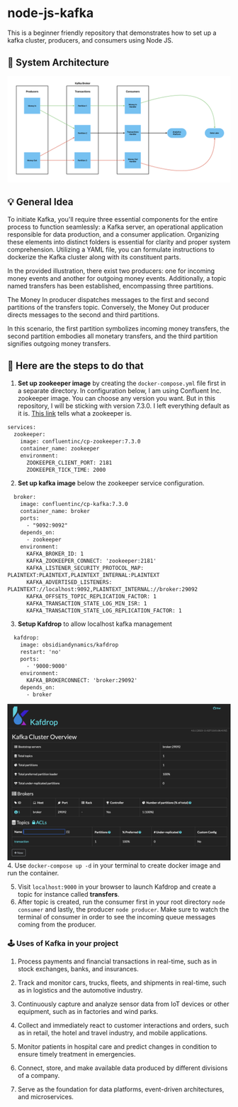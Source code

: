 # node-js-kafka
This is a beginner friendly repository that demonstrates how to set up a kafka cluster, producers, and consumers using Node JS.

## 🧱 System Architecture
![System Architecture](graphics/system-architecture-graphic.png)

## 💡 General Idea
To initiate Kafka, you'll require three essential components for the entire process to function seamlessly: a Kafka server, an operational application responsible for data production, and a consumer application. Organizing these elements into distinct folders is essential for clarity and proper system comprehension. Utilizing a YAML file, you can formulate instructions to dockerize the Kafka cluster along with its constituent parts.

In the provided illustration, there exist two producers: one for incoming money events and another for outgoing money events. Additionally, a topic named transfers has been established, encompassing three partitions.

The Money In producer dispatches messages to the first and second partitions of the transfers topic. Conversely, the Money Out producer directs messages to the second and third partitions.

In this scenario, the first partition symbolizes incoming money transfers, the second partition embodies all monetary transfers, and the third partition signifies outgoing money transfers.

## 👣 Here are the steps to do that
1. **Set up zookeeper image** by creating the ```docker-compose.yml``` file first in a separate directory. In configuration below, I am using Confluent Inc. zookeeper image. You can choose any version you want. But in this repository, I will be sticking with version 7.3.0. I left everything default as it is. [This link](https://www.google.com/url?sa=t&rct=j&q=&esrc=s&source=web&cd=&ved=2ahUKEwiGyZGsp8WCAxXXbmwGHal1DQ8QFnoECB8QAQ&url=https%3A%2F%2Fmedium.com%2F%40logeesan%2Fzookeeper-in-kafka-ce31b3dd55b1&usg=AOvVaw0DcvpBJ2huhpu_ALBUyVuz&opi=89978449) tells what a zookeeper is.
```
services:
  zookeeper:
    image: confluentinc/cp-zookeeper:7.3.0
    container_name: zookeeper
    environment:
      ZOOKEEPER_CLIENT_PORT: 2181
      ZOOKEEPER_TICK_TIME: 2000
```
2. **Set up kafka image** below the zookeeper service configuration.

```
  broker:
    image: confluentinc/cp-kafka:7.3.0
    container_name: broker
    ports:
      - "9092:9092"
    depends_on:
      - zookeeper
    environment:
      KAFKA_BROKER_ID: 1
      KAFKA_ZOOKEEPER_CONNECT: 'zookeeper:2181'
      KAFKA_LISTENER_SECURITY_PROTOCOL_MAP: PLAINTEXT:PLAINTEXT,PLAINTEXT_INTERNAL:PLAINTEXT
      KAFKA_ADVERTISED_LISTENERS: PLAINTEXT://localhost:9092,PLAINTEXT_INTERNAL://broker:29092
      KAFKA_OFFSETS_TOPIC_REPLICATION_FACTOR: 1
      KAFKA_TRANSACTION_STATE_LOG_MIN_ISR: 1
      KAFKA_TRANSACTION_STATE_LOG_REPLICATION_FACTOR: 1
```
3. **Setup Kafdrop** to allow localhost kafka management
```
  kafdrop:
    image: obsidiandynamics/kafdrop
    restart: 'no'
    ports:
      - '9000:9000'
    environment:
      KAFKA_BROKERCONNECT: 'broker:29092'
    depends_on:
      - broker
```
![Kafdrop](graphics/kafdrop-graphic.png)
4. Use `docker-compose up -d` in your terminal to create docker image and run the container.

5. Visit `localhost:9000` in your browser to launch Kafdrop and create a topic for instance called **transfers**.
6. After topic is created, run the consumer first in your root directory `node consumer` and lastly, the producer `node producer`. Make sure to watch the terminal of consumer in order to see the incoming queue messages coming from the producer.

### 🕹️ Uses of Kafka in your project
1. Process payments and financial transactions in real-time, such as in stock exchanges, banks, and insurances.

2. Track and monitor cars, trucks, fleets, and shipments in real-time, such as in logistics and the automotive industry.

3. Continuously capture and analyze sensor data from IoT devices or other equipment, such as in factories and wind parks.

4. Collect and immediately react to customer interactions and orders, such as in retail, the hotel and travel industry, and mobile applications.

5. Monitor patients in hospital care and predict changes in condition to ensure timely treatment in emergencies.

6. Connect, store, and make available data produced by different divisions of a company.

7. Serve as the foundation for data platforms, event-driven architectures, and microservices.
